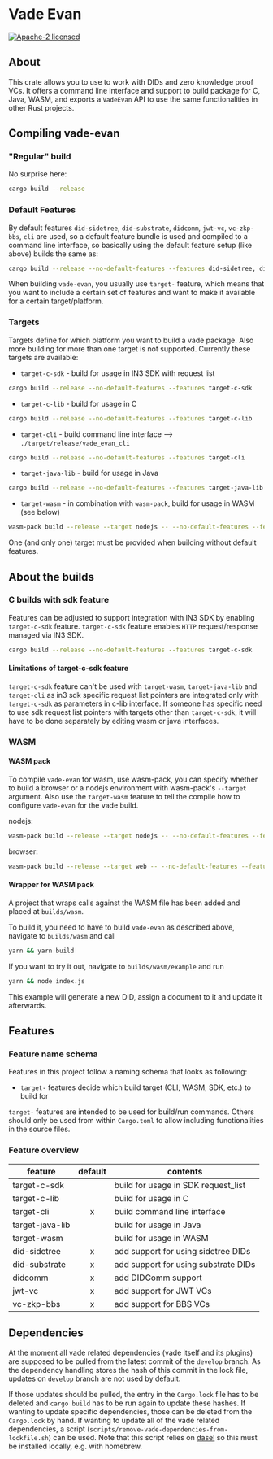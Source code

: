 # Vade Evan

[![Apache-2 licensed](https://img.shields.io/crates/l/vade-evan.svg)](./LICENSE.txt)

## About

This crate allows you to use to work with DIDs and zero knowledge proof VCs.
It offers a command line interface and support to build package for C, Java, WASM, and exports a `VadeEvan` API to use the same functionalities in other Rust projects.

## Compiling vade-evan

### "Regular" build

No surprise here:

```sh
cargo build --release
```

### Default Features

By default features `did-sidetree`, `did-substrate`, `didcomm`, `jwt-vc`, `vc-zkp-bbs`, `cli` are used, so a default feature bundle is used and compiled to a command line interface, so basically using the default feature setup (like above) builds the same as:

```sh
cargo build --release --no-default-features --features did-sidetree, did-substrate, didcomm, jwt-vc, vc-zkp-bbs, cli
```

When building `vade-evan`, you usually use `target-` feature, which means that you want to include a certain set of features and want to make it available for a certain target/platform.

### Targets

Targets define for which platform you want to build a vade package. Also more building for more than one target is not supported. Currently these targets are available:

- `target-c-sdk` - build for usage in IN3 SDK with request list
```sh
cargo build --release --no-default-features --features target-c-sdk
```
- `target-c-lib` - build for usage in C
```sh
cargo build --release --no-default-features --features target-c-lib
```
- `target-cli` - build command line interface --> `./target/release/vade_evan_cli`
```sh
cargo build --release --no-default-features --features target-cli
```
- `target-java-lib` - build for usage in Java
```sh
cargo build --release --no-default-features --features target-java-lib
```
- `target-wasm` - in combination with `wasm-pack`, build for usage in WASM (see below)
```sh
wasm-pack build --release --target nodejs -- --no-default-features --features target-wasm
```

One (and only one) target must be provided when building without default features.

## About the builds

### C builds with sdk feature

Features can be adjusted to support integration with IN3 SDK by enabling `target-c-sdk` feature. `target-c-sdk` feature enables `HTTP` request/response managed via IN3 SDK.

```sh
cargo build --release --no-default-features --features target-c-sdk
```
#### Limitations of target-c-sdk feature

`target-c-sdk` feature can't be used with `target-wasm`, `target-java-lib` and `target-cli` as in3 sdk specific request list pointers are integrated only with `target-c-sdk` as parameters in c-lib interface. If someone has specific need to use sdk request list pointers with targets  other than `target-c-sdk`, it will have to be done separately by editing wasm or java interfaces.

### WASM

#### WASM pack

To compile `vade-evan` for wasm, use wasm-pack, you can specify whether to build a browser or a nodejs environment with wasm-pack's `--target` argument. Also use the `target-wasm` feature to tell the compile how to configure `vade-evan` for the vade build.

nodejs:

```sh
wasm-pack build --release --target nodejs -- --no-default-features --features target-wasm
```

browser:

```sh
wasm-pack build --release --target web -- --no-default-features --features target-wasm
```

#### Wrapper for WASM pack

A project that wraps calls against the WASM file has been added and placed at `builds/wasm`.

To build it, you need to have to build `vade-evan` as described above, navigate to `builds/wasm` and call

```sh
yarn && yarn build
```

If you want to try it out, navigate to `builds/wasm/example` and run

```sh
yarn && node index.js
```

This example will generate a new DID, assign a document to it and update it afterwards.

## Features

### Feature name schema

Features in this project follow a naming schema that looks as following:

- `target-` features decide which build target (CLI, WASM, SDK, etc.) to build for

`target-` features are intended to be used for build/run commands. Others should only be used from within `Cargo.toml` to allow including functionalities in the source files.

### Feature overview

| feature              | default | contents                             |
|----------------------|:-------:|--------------------------------------|
| target-c-sdk         |         | build for usage in SDK request_list  |
| target-c-lib         |         | build for usage in C                 |
| target-cli           |    x    | build command line interface         |
| target-java-lib      |         | build for usage in Java              |
| target-wasm          |         | build for usage in WASM              |
| did-sidetree         |    x    | add support for using sidetree DIDs  |
| did-substrate        |    x    | add support for using substrate DIDs |
| didcomm              |    x    | add DIDComm support                  |
| jwt-vc               |    x    | add support for JWT VCs              |
| vc-zkp-bbs           |    x    | add support for BBS VCs              |

## Dependencies

At the moment all vade related dependencies (vade itself and its plugins) are supposed to be pulled from the latest commit of the `develop` branch. As the dependency handling stores the hash of this commit in the lock file, updates on `develop` branch are not used by default.

If those updates should be pulled, the entry in the `Cargo.lock` file has to be deleted and `cargo build` has to be run again to update these hashes. If wanting to update specific dependencies, those can be deleted from the `Cargo.lock` by hand. If wanting to update all of the vade related dependencies, a script (`scripts/remove-vade-dependencies-from-lockfile.sh`) can be used. Note that this script relies on [dasel] so this must be installed locally, e.g. with homebrew.

[dasel]: https://github.com/TomWright/dasel
[`Vade`]: https://docs.rs/vade_evan/*/vade/struct.Vade.html
